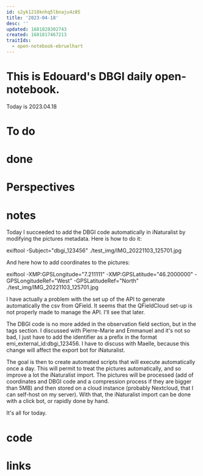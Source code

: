 ```yaml
---
id: s2yk1218knhq5lbnaju4z85
title: '2023-04-18'
desc: ''
updated: 1681828302743
created: 1681817467213
traitIds:
  - open-notebook-ebruelhart
---
```


# This is Edouard's DBGI daily open-notebook.

Today is 2023.04.18

# To do

# done

# Perspectives

# notes

Today I succeeded to add the DBGI code automatically in iNaturalist by modifying the pictures metadata. Here is how to do it:

exiftool -Subject="dbgi_123456" ./test_img/IMG_20221103_125701.jpg

And here how to add coordinates to the pictures:

exiftool -XMP:GPSLongitude="7.211111"  -XMP:GPSLatitude="46.2000000"  -GPSLongitudeRef="West" -GPSLatitudeRef="North" ./test_img/IMG_20221103_125701.jpg

I have actually a problem with the set up of the API to generate automatically the csv from QField. It seems that the QFieldCloud set-up is not properly made to manage the API. I'll see that later.

The DBGI code is no more added in the observation field section, but in the tags section. I discussed with Pierre-Marie and Emmanuel and it's not so bad, I just have to add the identifier as a prefix in the format emi_external_id:dbgi_123456. I have to discuss with Maelle, because this change will affect the export bot for iNaturalist.

The goal is then to create automated scripts that will execute automatically once a day. This will permit to treat the pictures automatically, and so improve a lot the iNaturalist import. The pictures will be processed (add of coordinates and DBGI code and a compression process if they are bigger than 5MB) and then stored on a cloud instance (probably Nextcloud, that I can self-host on my server). With that, the iNaturalist import can be done with a click bot, or rapidly done by hand.

It's all for today.

# code

# links

